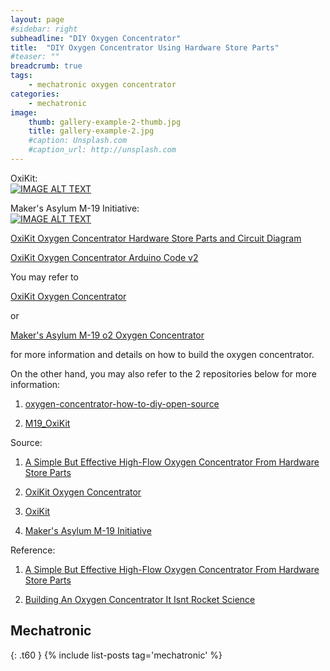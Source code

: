 ```yaml
---
layout: page
#sidebar: right
subheadline: "DIY Oxygen Concentrator"
title:  "DIY Oxygen Concentrator Using Hardware Store Parts"
#teaser: ""
breadcrumb: true
tags:
    - mechatronic oxygen concentrator
categories:
    - mechatronic
image:
    thumb: gallery-example-2-thumb.jpg
    title: gallery-example-2.jpg
    #caption: Unsplash.com
    #caption_url: http://unsplash.com
---
```


OxiKit:                        
[![IMAGE ALT TEXT](https://img.youtube.com/vi/8fDJ30SG4NA/0.jpg)](https://www.youtube.com/watch?v=8fDJ30SG4NA)


Maker's Asylum M-19 Initiative:                           
[![IMAGE ALT TEXT](https://img.youtube.com/vi/tobUvesSOzw/0.jpg)](https://www.youtube.com/watch?v=tobUvesSOzw)


[OxiKit Oxygen Concentrator Hardware Store Parts and Circuit Diagram](https://github.com/dragon28/oxygen-concentrator-how-to-diy-open-source/blob/main/Oxikit%20Documentation.pdf)

[OxiKit Oxygen Concentrator Arduino Code v2](https://raw.githubusercontent.com/dragon28/oxygen-concentrator-how-to-diy-open-source/main/OxiKit_Final_Arduino_Code_v2.ino)

You may refer to 

[OxiKit Oxygen Concentrator](https://hackaday.io/project/178334-oxikit-oxygen-concentrator)

or

[Maker's Asylum M-19 o2 Oxygen Concentrator](https://www.makersasylum.com/m19o2/)

for more information and details on how to build the oxygen concentrator.

On the other hand, you may also refer to the 2 repositories below for more information:

1. [oxygen-concentrator-how-to-diy-open-source](https://github.com/dragon28/oxygen-concentrator-how-to-diy-open-source)

2. [M19_OxiKit](https://github.com/dragon28/M19_OxiKit)

Source:

1. [A Simple But Effective High-Flow Oxygen Concentrator From Hardware Store Parts](https://hackaday.com/2021/03/24/a-simple-but-effective-high-flow-oxygen-concentrator-from-hardware-store-parts/)

2. [OxiKit Oxygen Concentrator](https://hackaday.io/project/178334-oxikit-oxygen-concentrator)

3. [OxiKit](https://oxikit.com/)

4. [Maker's Asylum M-19 Initiative](https://www.makersasylum.com/m19-initiative/)

Reference:

1. [A Simple But Effective High-Flow Oxygen Concentrator From Hardware Store Parts](https://hackaday.com/2021/03/24/a-simple-but-effective-high-flow-oxygen-concentrator-from-hardware-store-parts/)

2. [Building An Oxygen Concentrator It Isnt Rocket Science](https://hackaday.com/2021/05/10/building-an-oxygen-concentrator-it-isnt-rocket-science/)


## Mechatronic
{: .t60 }
{% include list-posts tag='mechatronic' %}
